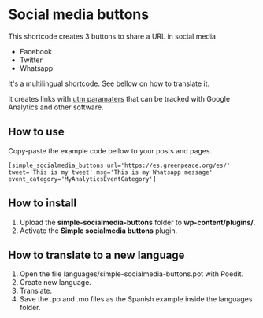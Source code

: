 # Social media buttons

This shortcode creates 3 buttons to share a URL in social media

* Facebook
* Twitter
* Whatsapp

It's a multilingual shortcode. See bellow on how to translate it.

It creates links with [utm paramaters](https://en.wikipedia.org/wiki/UTM_parameters) that can be tracked with Google Analytics and other software. 

## How to use

Copy-paste the example code bellow to your posts and pages.

```
[simple_socialmedia_buttons url='https://es.greenpeace.org/es/' tweet='This is my tweet' msg='This is my Whatsapp message' event_category='MyAnalyticsEventCategory']
```

## How to install

1. Upload the **simple-socialmedia-buttons** folder to **wp-content/plugins/**.
2. Activate the **Simple socialmedia buttons** plugin.

## How to translate to a new language

1. Open the file languages/simple-socialmedia-buttons.pot with Poedit.
2. Create new language.
3. Translate.
4. Save the .po and .mo files as the Spanish example inside the languages folder.
